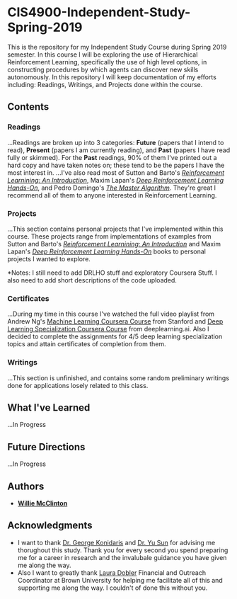 # CIS4900-Independent-Study-Spring-2019
This is the repository for my Independent Study Course during Spring 2019 semester. In this course I will be exploring the use of Hierarchical Reinforcement Learning, specifically the use of high level options, in constructing procedures by which agents can discover new skills autonomously. In this repository I will keep documentation of my efforts including: Readings, Writings, and Projects done within the course. 

## Contents

### Readings
...Readings are broken up into 3 categories: **Future** (papers that I intend to read), **Present** (papers I am currently reading), and **Past** (papers I have read fully or skimmed). For the **Past** readings, 90% of them I've printed out a hard copy and have taken notes on; these tend to be the papers I have the most interest in.
...I've also read most of Sutton and Barto's [*Reinforcement Learnining: An Introduction*](https://www.amazon.com/Reinforcement-Learning-Introduction-Adaptive-Computation/dp/0262039249/ref=sr_1_3?crid=3S9BNFYPT7OLW&keywords=introduction+to+reinforcement+learning&qid=1550769479&s=gateway&sprefix=introduction+to+rei%2Caps%2C168&sr=8-3), Maxim Lapan's [*Deep Reinforcement Learning Hands-On*](https://www.amazon.com/Deep-Reinforcement-Learning-Hands-Q-networks-ebook/dp/B076H9VQH6/ref=sr_1_2_sspa?crid=3S9BNFYPT7OLW&keywords=introduction+to+reinforcement+learning&qid=1550769479&s=gateway&sprefix=introduction+to+rei%2Caps%2C168&sr=8-2-spons&psc=1), and Pedro Domingo's [*The Master Algorithm*](https://www.amazon.com/Master-Algorithm-Ultimate-Learning-Machine/dp/0465065708/ref=sr_1_fkmrnull_1?crid=1ZMOBQXTJZ8X7&keywords=the+master+algorithm+by+pedro+domingos&qid=1550769536&s=gateway&sprefix=master+algori%2Caps%2C179&sr=8-1-fkmrnull). They're great I recommend all of them to anyone interested in Reinforcement Learning.

### Projects
...This section contains personal projects that I've implemented within this course. These projects range from implementations of examples from Sutton and Barto's [*Reinforcement Learnining: An Introduction*](https://www.amazon.com/Reinforcement-Learning-Introduction-Adaptive-Computation/dp/0262039249/ref=sr_1_3?crid=3S9BNFYPT7OLW&keywords=introduction+to+reinforcement+learning&qid=1550769479&s=gateway&sprefix=introduction+to+rei%2Caps%2C168&sr=8-3) and Maxim Lapan's [*Deep Reinforcement Learning Hands-On*](https://www.amazon.com/Deep-Reinforcement-Learning-Hands-Q-networks-ebook/dp/B076H9VQH6/ref=sr_1_2_sspa?crid=3S9BNFYPT7OLW&keywords=introduction+to+reinforcement+learning&qid=1550769479&s=gateway&sprefix=introduction+to+rei%2Caps%2C168&sr=8-2-spons&psc=1) books to personal projects I wanted to explore.

*Notes: I still need to add DRLHO stuff and exploratory Coursera Stuff. I also need to add short descriptions of the code uploaded.

### Certificates
...During my time in this course I've watched the full video playlist from Andrew Ng's [Machine Learning Coursera Course](https://www.coursera.org/learn/machine-learning) from Stanford and [Deep Learning Specialization Coursera Course](https://www.coursera.org/specializations/deep-learning) from deeplearning.ai. Also I decided to complete the assignments for 4/5 deep learning specialization topics and attain certificates of completion from them.

### Writings
...This section is unfinished, and contains some random preliminary writings done for applications losely related to this class.

## What I've Learned
...In Progress

## Future Directions
...In Progress

## Authors

* [**Willie McClinton** ](https://wmcclinton.github.io/)


## Acknowledgments

* I want to thank [Dr. George Konidaris](https://cs.brown.edu/~gdk/) and [Dr. Yu Sun](http://www.cse.usf.edu/~yusun/) for advising me thorughout this study. Thank you for every second you spend preparing me for a career in research and the invalubale guidance you have given me along the way.
* Also I want to greatly thank [Laura Dobler](https://cs.brown.edu/people/staff/ldobler/) Financial and Outreach Coordinator at Brown University for helping me facilitate all of this and supporting me along the way. I couldn't of done this without you.

